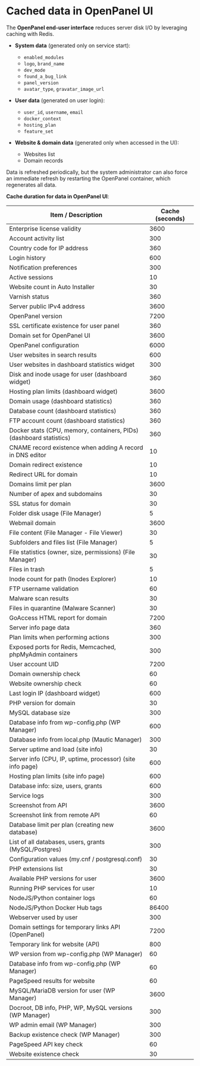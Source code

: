 # Cached data in OpenPanel UI

The **OpenPanel end-user interface** reduces server disk I/O by leveraging caching with Redis.

* **System data** (generated only on service start):
  * `enabled_modules`
  * `logo`, `brand_name`
  * `dev_mode`
  * `found_a_bug_link`
  * `panel_version`
  * `avatar_type`, `gravatar_image_url`

* **User data** (generated on user login):
  * `user_id`, `username`, `email`
  * `docker_context`
  * `hosting_plan`
  * `feature_set`

* **Website & domain data** (generated only when accessed in the UI):
  * Websites list
  * Domain records

Data is refreshed periodically, but the system administrator can also force an immediate refresh by restarting the OpenPanel container, which regenerates all data.

**Cache duration for data in OpenPanel UI**:

| Item / Description                                                      | Cache (seconds) |
|-------------------------------------------------------------------------|----------------|
| Enterprise license validity                                              | 3600           |
| Account activity list                                                    | 300            |
| Country code for IP address                                              | 360            |
| Login history                                                            | 600            |
| Notification preferences                                                 | 300            |
| Active sessions                                                          | 10             |
| Website count in Auto Installer                                          | 30             |
| Varnish status                                                           | 360            |
| Server public IPv4 address                                               | 3600           |
| OpenPanel version                                                        | 7200           |
| SSL certificate existence for user panel                                  | 360            |
| Domain set for OpenPanel UI                                              | 3600               |
| OpenPanel configuration                                                  | 6000           |
| User websites in search results                                          | 600            |
| User websites in dashboard statistics widget                              | 300            |
| Disk and inode usage for user (dashboard widget)                          | 360            |
| Hosting plan limits (dashboard widget)                                    | 3600           |
| Domain usage (dashboard statistics)                                       | 360            |
| Database count (dashboard statistics)                                     | 360            |
| FTP account count (dashboard statistics)                                  | 360            |
| Docker stats (CPU, memory, containers, PIDs) (dashboard statistics)       | 360            |
| CNAME record existence when adding A record in DNS editor                 | 10             |
| Domain redirect existence                                                | 10             |
| Redirect URL for domain                                                  | 10             |
| Domains limit per plan                                                   | 3600           |
| Number of apex and subdomains                                            | 30             |
| SSL status for domain                                                    | 30             |
| Folder disk usage (File Manager)                                         | 5              |
| Webmail domain                                                           | 3600           |
| File content (File Manager - File Viewer)                                 | 30             |
| Subfolders and files list (File Manager)                                  | 5              |
| File statistics (owner, size, permissions) (File Manager)                 | 30             |
| Files in trash                                                           | 5              |
| Inode count for path (Inodes Explorer)                                    | 10             |
| FTP username validation                                                   | 60             |
| Malware scan results                                                     | 30             |
| Files in quarantine (Malware Scanner)                                     | 30             |
| GoAccess HTML report for domain                                           | 7200           |
| Server info page data                                                    | 360            |
| Plan limits when performing actions                                       | 300            |
| Exposed ports for Redis, Memcached, phpMyAdmin containers                | 300            |
| User account UID                                                         | 7200           |
| Domain ownership check                                                   | 60             |
| Website ownership check                                                  | 60             |
| Last login IP (dashboard widget)                                          | 600            |
| PHP version for domain                                                   | 30             |
| MySQL database size                                                      | 300            |
| Database info from wp-config.php (WP Manager)                             | 600            |
| Database info from local.php (Mautic Manager)                             | 300            |
| Server uptime and load (site info)                                       | 30             |
| Server info (CPU, IP, uptime, processor) (site info page)                 | 600            |
| Hosting plan limits (site info page)                                      | 600            |
| Database info: size, users, grants                                        | 600            |
| Service logs                                                             | 300            |
| Screenshot from API                                                      | 3600           |
| Screenshot link from remote API                                          | 60             |
| Database limit per plan (creating new database)                           | 3600           |
| List of all databases, users, grants (MySQL/Postgres)                     | 300            |
| Configuration values (my.cnf / postgresql.conf)                           | 30             |
| PHP extensions list                                                      | 30             |
| Available PHP versions for user                                          | 3600           |
| Running PHP services for user                                            | 10             |
| NodeJS/Python container logs                                             | 60             |
| NodeJS/Python Docker Hub tags                                            | 86400          |
| Webserver used by user                                                   | 300            |
| Domain settings for temporary links API (OpenPanel)                       | 7200           |
| Temporary link for website (API)                                         | 800            |
| WP version from wp-config.php (WP Manager)                                | 60             |
| Database info from wp-config.php (WP Manager)                             | 60             |
| PageSpeed results for website                                            | 60             |
| MySQL/MariaDB version for user (WP Manager)                               | 3600           |
| Docroot, DB info, PHP, WP, MySQL versions (WP Manager)                    | 300            |
| WP admin email (WP Manager)                                              | 300            |
| Backup existence check (WP Manager)                                       | 300            |
| PageSpeed API key check                                                   | 60             |
| Website existence check                                                  | 30             |

















